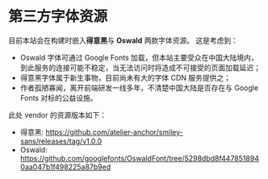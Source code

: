 # 第三方字体资源

目前本站会在构建时嵌入**得意黑**与 **Oswald** 两款字体资源。
这是考虑到：

* Oswald 字体可通过 Google Fonts 加载，但本站主要受众在中国大陆境内，到此服务的连接可能不稳定，当无法访问时将造成不可接受的页面加载延迟；
* 得意黑字体属于新生事物，目前尚未有大的字体 CDN 服务提供之；
* 作者孤陋寡闻，离开前端研发一线多年，不清楚中国大陆是否存在与 Google Fonts 对标的公益设施。

此处 vendor 的资源版本如下：

* 得意黑: https://github.com/atelier-anchor/smiley-sans/releases/tag/v1.0.0
* Oswald: https://github.com/googlefonts/OswaldFont/tree/5298dbd8f4478518940aa047b1f498225a87b9ed
